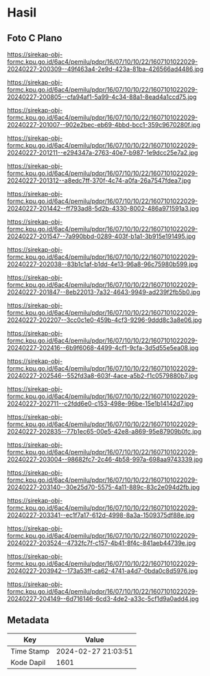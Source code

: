# Hasil

## Foto C Plano

https://sirekap-obj-formc.kpu.go.id/6ac4/pemilu/pdpr/16/07/10/10/22/1607101022029-20240227-200309--49f463a4-2e9d-423a-81ba-426566ad4486.jpg

https://sirekap-obj-formc.kpu.go.id/6ac4/pemilu/pdpr/16/07/10/10/22/1607101022029-20240227-200805--cfa94af1-5a99-4c34-88a1-8ead4a1ccd75.jpg

https://sirekap-obj-formc.kpu.go.id/6ac4/pemilu/pdpr/16/07/10/10/22/1607101022029-20240227-201007--902e2bec-eb69-4bbd-bcc1-359c9670280f.jpg

https://sirekap-obj-formc.kpu.go.id/6ac4/pemilu/pdpr/16/07/10/10/22/1607101022029-20240227-201211--e294347a-2763-40e7-b987-1e9dcc25e7a2.jpg

https://sirekap-obj-formc.kpu.go.id/6ac4/pemilu/pdpr/16/07/10/10/22/1607101022029-20240227-201312--a8edc7ff-370f-4c74-a0fa-26a7547fdea7.jpg

https://sirekap-obj-formc.kpu.go.id/6ac4/pemilu/pdpr/16/07/10/10/22/1607101022029-20240227-201442--ff793ad8-5d2b-4330-8002-486a971591a3.jpg

https://sirekap-obj-formc.kpu.go.id/6ac4/pemilu/pdpr/16/07/10/10/22/1607101022029-20240227-201547--7a990bbd-0289-403f-b1a1-3b915e191495.jpg

https://sirekap-obj-formc.kpu.go.id/6ac4/pemilu/pdpr/16/07/10/10/22/1607101022029-20240227-202038--83b1c1af-b1dd-4e13-96a8-96c75980b599.jpg

https://sirekap-obj-formc.kpu.go.id/6ac4/pemilu/pdpr/16/07/10/10/22/1607101022029-20240227-201847--8eb22013-7a32-4643-9949-ad239f2fb5b0.jpg

https://sirekap-obj-formc.kpu.go.id/6ac4/pemilu/pdpr/16/07/10/10/22/1607101022029-20240227-202207--3cc0c1e0-459b-4cf3-9296-9ddd8c3a8e06.jpg

https://sirekap-obj-formc.kpu.go.id/6ac4/pemilu/pdpr/16/07/10/10/22/1607101022029-20240227-202416--6b9f6068-4499-4cf1-9cfa-3d5d55e5ea08.jpg

https://sirekap-obj-formc.kpu.go.id/6ac4/pemilu/pdpr/16/07/10/10/22/1607101022029-20240227-202546--552fd3a8-603f-4ace-a5b2-f1c0579880b7.jpg

https://sirekap-obj-formc.kpu.go.id/6ac4/pemilu/pdpr/16/07/10/10/22/1607101022029-20240227-202711--c2fdd6e0-c153-498e-96be-15e1b14142d7.jpg

https://sirekap-obj-formc.kpu.go.id/6ac4/pemilu/pdpr/16/07/10/10/22/1607101022029-20240227-202835--77b1ec65-00e5-42e8-a869-95e87909b0fc.jpg

https://sirekap-obj-formc.kpu.go.id/6ac4/pemilu/pdpr/16/07/10/10/22/1607101022029-20240227-203004--98682fc7-2c46-4b58-997a-698aa9743339.jpg

https://sirekap-obj-formc.kpu.go.id/6ac4/pemilu/pdpr/16/07/10/10/22/1607101022029-20240227-203140--30e25d70-5575-4a11-889c-83c2e094d2fb.jpg

https://sirekap-obj-formc.kpu.go.id/6ac4/pemilu/pdpr/16/07/10/10/22/1607101022029-20240227-203341--ec1f7a17-612d-4998-8a3a-1509375df88e.jpg

https://sirekap-obj-formc.kpu.go.id/6ac4/pemilu/pdpr/16/07/10/10/22/1607101022029-20240227-203524--4732fc7f-c157-4b41-8f4c-841aeb44739e.jpg

https://sirekap-obj-formc.kpu.go.id/6ac4/pemilu/pdpr/16/07/10/10/22/1607101022029-20240227-203942--173a53ff-ca62-4741-a4d7-0bda0c8d5976.jpg

https://sirekap-obj-formc.kpu.go.id/6ac4/pemilu/pdpr/16/07/10/10/22/1607101022029-20240227-204149--6d716146-6cd3-4de2-a33c-5cf1d9a0add4.jpg


## Metadata

| Key        | Value               |
| ---------- | ------------------- |
| Time Stamp | 2024-02-27 21:03:51 |
| Kode Dapil | 1601                |




